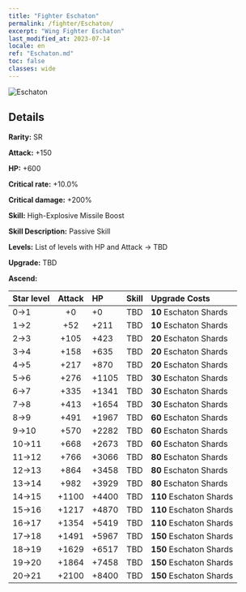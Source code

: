 ```yaml
---
title: "Fighter Eschaton"
permalink: /fighter/Eschaton/
excerpt: "Wing Fighter Eschaton"
last_modified_at: 2023-07-14
locale: en
ref: "Eschaton.md"
toc: false
classes: wide
---
```



 ![Eschaton](/images/ship/fj_img19.png)

## Details

 **Rarity:** SR 

 **Attack:** +150

 **HP:** +600

 **Critical rate:** +10.0%

 **Critical damage:** +200%

 **Skill:** High-Explosive Missile Boost

 **Skill Description:**  Passive Skill

 **Levels:**  List of levels with HP and Attack -> TBD

 **Upgrade:**  TBD

 **Ascend:**  

  |  Star level | Attack | HP |  Skill | Upgrade Costs |
  |:------|:----:|:------|:-------:|:-------------------|
  | 0->1  | +0  | +0  | TBD  | **10** Eschaton Shards |
  | 1->2  | +52  | +211  | TBD  | **10** Eschaton Shards |
  | 2->3  | +105  | +423  | TBD  | **20** Eschaton Shards |
  | 3->4  | +158  | +635  | TBD  | **20** Eschaton Shards |
  | 4->5  | +217  | +870  | TBD  | **20** Eschaton Shards |
  | 5->6  | +276  | +1105  | TBD  | **30** Eschaton Shards |
  | 6->7  | +335  | +1341  | TBD  | **30** Eschaton Shards |
  | 7->8  | +413  | +1654  | TBD  | **30** Eschaton Shards |
  | 8->9  | +491  | +1967  | TBD  | **60** Eschaton Shards |
  | 9->10  | +570  | +2282  | TBD  | **60** Eschaton Shards |
  | 10->11  | +668  | +2673  | TBD  | **60** Eschaton Shards |
  | 11->12  | +766  | +3066  | TBD  | **80** Eschaton Shards |
  | 12->13  | +864  | +3458  | TBD  | **80** Eschaton Shards |
  | 13->14  | +982  | +3929  | TBD  | **80** Eschaton Shards |
  | 14->15  | +1100  | +4400  | TBD  | **110** Eschaton Shards |
  | 15->16  | +1217  | +4870  | TBD  | **110** Eschaton Shards |
  | 16->17  | +1354  | +5419  | TBD  | **110** Eschaton Shards |
  | 17->18  | +1491  | +5967  | TBD  | **150** Eschaton Shards |
  | 18->19  | +1629  | +6517  | TBD  | **150** Eschaton Shards |
  | 19->20  | +1864  | +7458  | TBD  | **150** Eschaton Shards |
  | 20->21  | +2100  | +8400  | TBD  | **150** Eschaton Shards |

